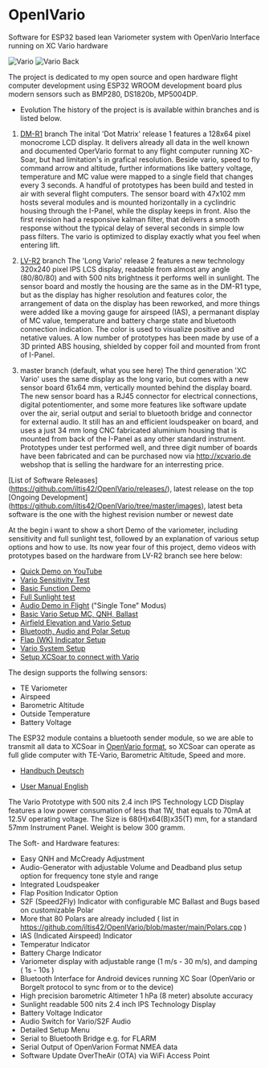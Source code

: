 # OpenIVario
Software for ESP32 based lean Variometer system with OpenVario Interface running on XC Vario hardware

![Vario]( https://raw.githubusercontent.com/iltis42/OpenIVario/master/images/Vario3D/vario-perspectiv.png )
![Vario Back]( https://github.com/iltis42/OpenIVario/blob/master/images/Vario3D/vario-perspectiv-back.png )

The project is dedicated to my open source and open hardware flight computer development using ESP32 WROOM development board plus modern sensors such as BMP280, DS1820b, MP5004DP. 

* Evolution
The history of the project is is available within branches and is listed below. 

1. [DM-R1](https://github.com/iltis42/OpenIVario/tree/DM-R1) branch
The inital 'Dot Matrix' release 1 features a 128x64 pixel monocrome LCD display. It delivers already all data in the well known and documented OperVario format to any flight computer running XC-Soar, but had limitation's in grafical resolution. Beside vario, speed to fly command arrow and altitude, further informations like battery voltage, temperature and MC value were mapped to a single field that changes every 3 seconds. A handful of prototypes has been build and tested in air with several flight computers. The sensor board with 47x102 mm hosts several modules and is mounted horizontally in a cyclindric housing through the I-Panel, while the display keeps in front. Also the first revision had a responsive kalman filter, that delivers a smooth response without the typical delay of several seconds in simple low pass filters. The vario is optimized to display exactly what you feel when entering lift.

2. [LV-R2](https://github.com/iltis42/OpenIVario/tree/LV-R2) branch
The 'Long Vario' release 2 features a new technology 320x240 pixel IPS LCS display, readable from almost any angle (80/80/80) and with 500 nits brightness it performs well in sunlight. The sensor board and mostly the housing are the same as in the DM-R1 type, but as the display has higher resolution and features color, the arrangement of data on the display has been reworked, and more things were added like a moving gauge for airspeed (IAS), a permanant display of MC value, temperature and battery charge state and bluetooth connection indication. The color is used to visualize positive and netative values. A low number of prototypes has been made by use of a 3D printed ABS housing, shielded by copper foil and mounted from front of I-Panel. 

3. master branch (default, what you see here)
The third generation 'XC Vario' uses the same display as the long vario, but comes with a new sensor board 61x64 mm, vertically mounted behind the display board. The new sensor board has a RJ45 connector for electrical connections, digital potentiomenter, and some more features like software update over the air, serial output and serial to bluetooth bridge and connector for external audio. It still has an and efficient loudspeaker on board, and uses a just 34 mm long CNC fabricated aluminium housing that is mounted from back of the I-Panel as any other standard instrument. Prototypes under test performed well, and three digit number of boards have been fabricated and can be purchased now via http://xcvario.de webshop that is selling the hardware for an interresting price.

[List of Software Releases] (https://github.com/iltis42/OpenIVario/releases/), latest release on the top
[Ongoing Development] (https://github.com/iltis42/OpenIVario/tree/master/images), latest beta software is the one with the highest revision number or newest date

At the begin i want to show a short Demo of the variometer, including sensitivity and full sunlight test, followed by an explanation of various setup options and how to use. Its now year four of this project, demo videos with prototypes based on the hardware from LV-R2 branch see here below:


* [Quick Demo on YouTube](https://www.youtube.com/watch?v=Piu5SiNPaRg)
* [Vario Sensitivity Test](https://www.youtube.com/watch?v=RqFLOQ9wvgY)
* [Basic Function Demo](https://www.youtube.com/watch?v=zGldyS57ZgQ)
* [Full Sunlight test](https://www.youtube.com/watch?v=TFL9i2DBNpA)
* [Audio Demo in Flight](https://www.youtube.com/watch?v=6Vc6OHcO_T4)  ("Single Tone" Modus)
* [Basic Vario Setup MC, QNH, Ballast](https://www.youtube.com/watch?v=DvqhuaVlfEI)
* [Airfield Elevation and Vario Setup](https://www.youtube.com/watch?v=x3UIpL9qGec)
* [Bluetooth, Audio and Polar Setup](https://www.youtube.com/watch?v=9HcsfyLX-wE)
* [Flap (WK) Indicator Setup](https://www.youtube.com/watch?v=tP2a2aDoOsg)
* [Vario System Setup](https://www.youtube.com/watch?v=BCR16WUTwJY)
* [Setup XCSoar to connect with Vario](https://www.youtube.com/watch?v=LDgnvLoTekU&t=95s)



The design supports the follwing sensors:
* TE Variometer
* Airspeed
* Barometric Altitude
* Outside Temperature
* Battery Voltage

The ESP32 module contains a bluetooth sender module, so we are able to transmit all data to XCSoar in [OpenVario format](https://github.com/iltis42/OpenIVario/blob/master/putty.log), so XCSoar can operate as full glide computer with TE-Vario, Barometric Altitude, Speed and more.

* [Handbuch Deutsch](https://github.com/iltis42/OpenIVario/blob/master/handbook/Handbuch-D.pdf)

* [User Manual English](https://github.com/iltis42/OpenIVario/blob/master/handbook/Usermanual.pdf)

The Vario Prototype with 500 nits 2.4 inch IPS Technology LCD Display features a low power consumation of less that 1W, that equals to 70mA at 12.5V operating voltage. The Size is 68(H)x64(B)x35(T) mm, for a standard 57mm Instrument Panel. Weight is below 300 gramm.

The Soft- and Hardware features:

- Easy QNH and McCready Adjustment
- Audio-Generator with adjustable Volume and Deadband plus setup option for frequency tone style and range
- Integrated Loudspeaker 
- Flap Position Indicator Option
- S2F (Speed2Fly) Indicator with configurable MC Ballast and Bugs based on customizable Polar
- More that 80 Polars are already included ( list in https://github.com/iltis42/OpenIVario/blob/master/main/Polars.cpp )
- IAS (Indicated Airspeed) Indicator
- Temperatur Indicator
- Battery Charge Indicator
- Variometer display with adjustable range (1 m/s - 30 m/s), and damping ( 1s - 10s )
- Bluetooth Interface for Android devices running XC Soar (OpenVario or Borgelt protocol to sync from or to the device)
- High precision barometric Altimeter 1 hPa (8 meter) absolute accuracy
- Sunlight readable 500 nits 2.4 inch IPS Technology Display
- Battery Voltage Indicator
- Audio Switch for Vario/S2F Audio
- Detailed Setup Menu
- Serial to Bluetooth Bridge e.g. for FLARM
- Serial Output of OpenVarion Format NMEA data
- Software Update OverTheAir (OTA) via WiFi Access Point

